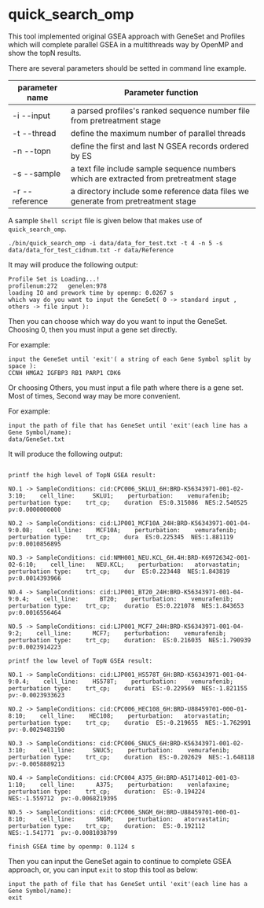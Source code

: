 <a name="quick_search_omp.doc"></a>
# quick_search_omp #

This tool implemented original GSEA approach with GeneSet and Profiles which 
will complete parallel GSEA in a multithreads way by OpenMP and show the topN
results.

There are several parameters should be setted in command line example.

| parameter name | Parameter function |
| -------------- | -------------------|
| -i --input | a parsed profiles's ranked sequence number file from pretreatment stage |
| -t --thread | define the maximum number of parallel threads |
| -n --topn | define the first and last N GSEA records ordered by ES |
| -s --sample | a text file include sample sequence numbers which are extracted from pretreatment stage |
| -r --reference | a directory include some reference data files we generate from pretreatment stage |

A sample `Shell script` file is given below that makes use of `quick_search_omp`.

```shell
./bin/quick_search_omp -i data/data_for_test.txt -t 4 -n 5 -s data/data_for_test_cidnum.txt -r data/Reference
```

It may will produce the following output:
```shell
Profile Set is Loading...!
profilenum:272	 genelen:978
loading IO and prework time by openmp: 0.0267 s
which way do you want to input the GeneSet( 0 -> standard input , others -> file input ):
```

Then you can choose which way do you want to input the GeneSet. 
Choosing 0, then you must input a gene set directly. 

For example:
```shell
input the GeneSet until 'exit'( a string of each Gene Symbol split by space ):
CCNH HMGA2 IGFBP3 RB1 PARP1 CDK6
```

Or choosing Others, you must input a file path where there is a gene set. 
Most of times, Second way may be more convenient.

For example:
```shell
input the path of file that has GeneSet until 'exit'(each line has a Gene Symbol/name):
data/GeneSet.txt
```

It will produce the following output:
```shell

printf the high level of TopN GSEA result:

NO.1 -> SampleConditions: cid:CPC006_SKLU1_6H:BRD-K56343971-001-02-3:10;    cell_line:     SKLU1;    perturbation:    vemurafenib;    perturbation type:    trt_cp;    duration  ES:0.315086  NES:2.540525  pv:0.0000000000

NO.2 -> SampleConditions: cid:LJP001_MCF10A_24H:BRD-K56343971-001-04-9:0.08;    cell_line:    MCF10A;    perturbation:    vemurafenib;    perturbation type:    trt_cp;    dura  ES:0.225345  NES:1.881119  pv:0.0010856895

NO.3 -> SampleConditions: cid:NMH001_NEU.KCL_6H.4H:BRD-K69726342-001-02-6:10;    cell_line:   NEU.KCL;    perturbation:   atorvastatin;    perturbation type:    trt_cp;    dur  ES:0.223448  NES:1.843819  pv:0.0014393966

NO.4 -> SampleConditions: cid:LJP001_BT20_24H:BRD-K56343971-001-04-9:0.4;    cell_line:      BT20;    perturbation:    vemurafenib;    perturbation type:    trt_cp;    duratio  ES:0.221078  NES:1.843653  pv:0.0016556464

NO.5 -> SampleConditions: cid:LJP001_MCF7_24H:BRD-K56343971-001-04-9:2;    cell_line:      MCF7;    perturbation:    vemurafenib;    perturbation type:    trt_cp;    duration:  ES:0.216035  NES:1.790939  pv:0.0023914223

printf the low level of TopN GSEA result:

NO.1 -> SampleConditions: cid:LJP001_HS578T_6H:BRD-K56343971-001-04-9:0.4;    cell_line:    HS578T;    perturbation:    vemurafenib;    perturbation type:    trt_cp;    durati  ES:-0.229569  NES:-1.821155  pv:-0.0023933623 

NO.2 -> SampleConditions: cid:CPC006_HEC108_6H:BRD-U88459701-000-01-8:10;    cell_line:    HEC108;    perturbation:   atorvastatin;    perturbation type:    trt_cp;    duratio  ES:-0.219655  NES:-1.762991  pv:-0.0029483190

NO.3 -> SampleConditions: cid:CPC006_SNUC5_6H:BRD-K56343971-001-02-3:10;    cell_line:     SNUC5;    perturbation:    vemurafenib;    perturbation type:    trt_cp;    duration  ES:-0.202629  NES:-1.648118  pv:-0.0058889213

NO.4 -> SampleConditions: cid:CPC004_A375_6H:BRD-A51714012-001-03-1:10;    cell_line:      A375;    perturbation:    venlafaxine;    perturbation type:    trt_cp;    duration:  ES:-0.194224  NES:-1.559712  pv:-0.0068219395

NO.5 -> SampleConditions: cid:CPC006_SNGM_6H:BRD-U88459701-000-01-8:10;    cell_line:      SNGM;    perturbation:   atorvastatin;    perturbation type:    trt_cp;    duration:  ES:-0.192112  NES:-1.541771  pv:-0.0081038799

finish GSEA time by openmp: 0.1124 s
```

Then you can input the GeneSet again to continue to complete GSEA approach,
or, you can input `exit` to stop this tool as below:
```shell
input the path of file that has GeneSet until 'exit'(each line has a Gene Symbol/name):
exit
```